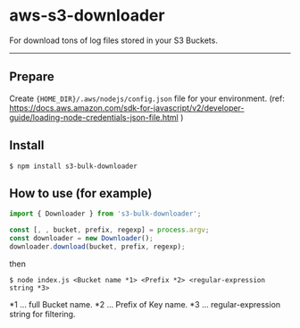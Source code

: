 # aws-s3-downloader
For download tons of log files stored in your S3 Buckets.

---

## Prepare

Create `{HOME_DIR}/.aws/nodejs/config.json` file for your environment. (ref: https://docs.aws.amazon.com/sdk-for-javascript/v2/developer-guide/loading-node-credentials-json-file.html )

## Install

```
$ npm install s3-bulk-downloader
```

## How to use (for example)

```ts
import { Downloader } from 's3-bulk-downloader';

const [, , bucket, prefix, regexp] = process.argv;
const downloader = new Downloader();
downloader.download(bucket, prefix, regexp);
```

then 

```
$ node index.js <Bucket name *1> <Prefix *2> <regular-expression string *3>
```

*1 ... full Bucket name.
*2 ... Prefix of Key name.
*3 ... regular-expression string for filtering.
